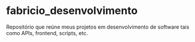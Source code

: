 # fabricio_desenvolvimento
Repositório que reúne meus projetos em desenvolvimento de software tais como APIs, frontend, scripts, etc.
